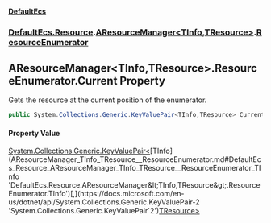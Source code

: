 #### [DefaultEcs](index.md 'index')
### [DefaultEcs.Resource](index.md#DefaultEcs_Resource 'DefaultEcs.Resource').[AResourceManager&lt;TInfo,TResource&gt;](AResourceManager_TInfo_TResource_.md 'DefaultEcs.Resource.AResourceManager&lt;TInfo,TResource&gt;').[ResourceEnumerator](AResourceManager_TInfo_TResource__ResourceEnumerator.md 'DefaultEcs.Resource.AResourceManager&lt;TInfo,TResource&gt;.ResourceEnumerator')
## AResourceManager&lt;TInfo,TResource&gt;.ResourceEnumerator.Current Property
Gets the resource at the current position of the enumerator.  
```csharp
public System.Collections.Generic.KeyValuePair<TInfo,TResource> Current { get; set; }
```
#### Property Value
[System.Collections.Generic.KeyValuePair&lt;](https://docs.microsoft.com/en-us/dotnet/api/System.Collections.Generic.KeyValuePair-2 'System.Collections.Generic.KeyValuePair`2')[TInfo](AResourceManager_TInfo_TResource__ResourceEnumerator.md#DefaultEcs_Resource_AResourceManager_TInfo_TResource__ResourceEnumerator_TInfo 'DefaultEcs.Resource.AResourceManager&lt;TInfo,TResource&gt;.ResourceEnumerator.TInfo')[,](https://docs.microsoft.com/en-us/dotnet/api/System.Collections.Generic.KeyValuePair-2 'System.Collections.Generic.KeyValuePair`2')[TResource](AResourceManager_TInfo_TResource__ResourceEnumerator.md#DefaultEcs_Resource_AResourceManager_TInfo_TResource__ResourceEnumerator_TResource 'DefaultEcs.Resource.AResourceManager&lt;TInfo,TResource&gt;.ResourceEnumerator.TResource')[&gt;](https://docs.microsoft.com/en-us/dotnet/api/System.Collections.Generic.KeyValuePair-2 'System.Collections.Generic.KeyValuePair`2')
